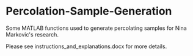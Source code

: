 # Percolation-Sample-Generation
Some MATLAB functions used to generate percolating samples for Nina Markovic's research. 

Please see instructions_and_explanations.docx for more details.
